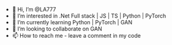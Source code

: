 - 👋 Hi, I’m @LA777
- 👀 I’m interested in .Net Full stack | JS | TS | Python | PyTorch
- 🌱 I’m currently learning Python | PyTorch | GAN
- 💞️ I’m looking to collaborate on GAN
- 📫 How to reach me - leave a comment in my code

